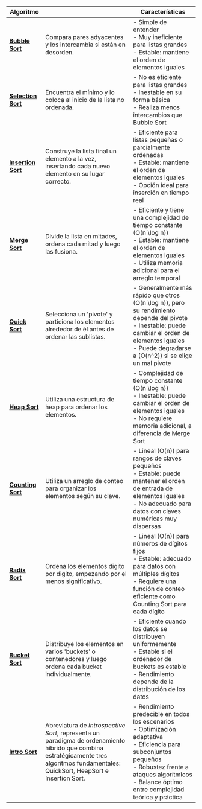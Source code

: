 | Algoritmo                                                          |                                                                                                                                                                                        | Características                                                                                                                                                                                                               |
| ------------------------------------------------------------------ | -------------------------------------------------------------------------------------------------------------------------------------------------------------------------------------- | ----------------------------------------------------------------------------------------------------------------------------------------------------------------------------------------------------------------------------- |
| **[Bubble Sort](../implementaciones/ordenacion/bubbleSort)**       | Compara pares adyacentes y los intercambia si están en desorden.                                                                                                                       | - Simple de entender<br>- Muy ineficiente para listas grandes<br>- Estable: mantiene el orden de elementos iguales                                                                                                            |
| **[Selection Sort](../implementaciones/ordenacion/selectionSort)** | Encuentra el mínimo y lo coloca al inicio de la lista no ordenada.                                                                                                                     | - No es eficiente para listas grandes<br>- Inestable en su forma básica<br>- Realiza menos intercambios que Bubble Sort                                                                                                       |
| **[Insertion Sort](../implementaciones/ordenacion/insertionSort)** | Construye la lista final un elemento a la vez, insertando cada nuevo elemento en su lugar correcto.                                                                                    | - Eficiente para listas pequeñas o parcialmente ordenadas<br>- Estable: mantiene el orden de elementos iguales<br>- Opción ideal para inserción en tiempo real                                                                |
| **[Merge Sort](../implementaciones/ordenacion/mergeSort)**         | Divide la lista en mitades, ordena cada mitad y luego las fusiona.                                                                                                                     | - Eficiente y tiene una complejidad de tiempo constante \(O(n \log n)\)<br>- Estable: mantiene el orden de elementos iguales<br>- Utiliza memoria adicional para el arreglo temporal                                          |
| **[Quick Sort](../implementaciones/ordenacion/quickSort)**         | Selecciona un 'pivote' y particiona los elementos alrededor de él antes de ordenar las sublistas.                                                                                      | - Generalmente más rápido que otros \(O(n \log n)\), pero su rendimiento depende del pivote<br>- Inestable: puede cambiar el orden de elementos iguales<br>- Puede degradarse a \(O(n^2)\) si se elige un mal pivote          |
| **[Heap Sort](../implementaciones/ordenacion/heapSort)**           | Utiliza una estructura de heap para ordenar los elementos.                                                                                                                             | - Complejidad de tiempo constante \(O(n \log n)\)<br>- Inestable: puede cambiar el orden de elementos iguales<br>- No requiere memoria adicional, a diferencia de Merge Sort                                                  |
| **[Counting Sort](../implementaciones/ordenacion/countingSort)**   | Utiliza un arreglo de conteo para organizar los elementos según su clave.                                                                                                              | - Lineal \(O(n)\) para rangos de claves pequeños<br>- Estable: puede mantener el orden de entrada de elementos iguales<br>- No adecuado para datos con claves numéricas muy dispersas                                         |
| **[Radix Sort](../implementaciones/ordenacion/radixSort)**         | Ordena los elementos digito por digito, empezando por el menos significativo.                                                                                                          | - Lineal \(O(n)\) para números de dígitos fijos<br>- Estable: adecuado para datos con múltiples dígitos<br>- Requiere una función de conteo eficiente como Counting Sort para cada dígito                                     |
| **[Bucket Sort](../implementaciones/ordenacion/bucketSort)**       | Distribuye los elementos en varios 'buckets' o contenedores y luego ordena cada bucket individualmente.                                                                                | - Eficiente cuando los datos se distribuyen uniformemente<br>- Estable si el ordenador de buckets es estable<br>- Rendimiento depende de la distribución de los datos                                                         |
| **[Intro Sort](../implementaciones/ordenacion/introSort)**         | Abreviatura de _Introspective Sort_, representa un paradigma de ordenamiento híbrido que combina estratégicamente tres algoritmos fundamentales: QuickSort, HeapSort e Insertion Sort. | - Rendimiento predecible en todos los escenarios<br>- Optimización adaptativa<br>- Eficiencia para subconjuntos pequeños<br>- Robustez frente a ataques algorítmicos<br>- Balance óptimo entre complejidad teórica y práctica |
